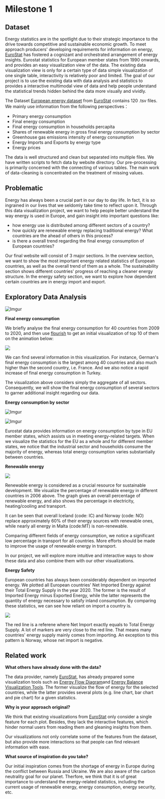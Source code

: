 # Milestone 1
## Dataset
Energy statistics are in the spotlight due to their strategic importance to the drive towards competitive and sustainable economic growth. To meet approach producers' developing requirements for information on energy, [EuroStat](https://ec.europa.eu/eurostat/web/main/home) has fostered a cognizant and orchestrated arrangement of energy insights. Eurostat statistics for European member states from 1990 onwards, and provides an easy visualization view of the data. The existing data visualization view is only for a certain type of data simple visualization of one single table, interactivity is relatively poor and limited. The goal of our project is to use the existing data with data analysis and statistics to provides a interactive multimodal view of data and help people understand the statistical trends hidden behind the data more visually and vividly.

 The Dataset [European energy dataset](https://ec.europa.eu/eurostat/web/energy/data) from [EuroStat](https://ec.europa.eu/eurostat/web/main/home) contains 120 .tsv files. We mainly use information from the following perspectives：
- Primary energy consumption
- Final energy consumption
- Final energy consumption in households percapita
- Shares of renewable energy in gross final energy consumption by sector
- Greenhouse gas emissions intensity of energy consumption
- Energy Imports and Exports by energy type
- Energy prices

The data is well structured and clean but separated into multiple files. We have written scripts to fetch data by website directory. Our pre-processing is primarily concerned with the connecting of various tables. The main work of data-cleaning is concentrated on the treatment of missing values.
 

## Problematic

Energy has always been a crucial part in our day to day life. In fact, it is so ingrained in our lives that we seldomly take time to reflect upon it. Through this data visualization project, we want to help people better understand the way energy is used in Europe, and gain insight into important questions like:
- how energy use is distributed among different sectors of a country?
- how quickly are renewable energy replacing traditional energy? What countries are the ahead of others in this process?
- is there a overall trend regarding the final energy consumption of European countries?

Our final website will consist of 3 major sections.
In the overview section, we want to show the most important energy related statistics of European countries, as well as the overall trend of them as a whole. The sustainability section shows different countries' progress of reaching a cleaner energy structure. In the energy safety section, we want to explore how dependent certain countries are in energy import and export.

## Exploratory Data Analysis

![Imgur](https://i.imgur.com/4dsXotk.png?3)

**Final energy consumption**

We briefly analyse the final energy consumption for 40 countries from 2009 to 2020, and then use [flourish](https://flourish.studio) to get an initial visualization of top 10 of them on the animation below:

![](https://i.imgur.com/X5GbgQl.gif)

We can find several information in this visualization. For instance, German's final energy consumption is the largest among 40 countries and also much higher than the second country, i.e. France. And we also notice a rapid increase of final energy consumption in Turkey.

The visualization above considers simply the aggregate of all sectors. Consequently, we will show the final energy consumption of several sectors to garner additional insight regarding our data.

**Energy consumption by sector**

![Imgur](https://i.imgur.com/VLbTJXd.png?3)

![Imgur](https://i.imgur.com/UnLVyiU.png?2)

Eurostat data provides information on energy consumption by type in EU member states, which assists us in meeting energy-related targets. When we visualize the statistics for the EU as a whole and for different member states, we notice that the industrial sector and households consume the majority of energy, whereas total energy consumption varies substantially between countries.

**Renewable energy**

![](https://i.imgur.com/FPcjTUW.png)

Renewable energy is considered as a crucial resource for sustainable development. We visualize the percentage of renewable energy in different countries in 2006 above. The graph gives an overall percentage of renewable energy, and also shows the percentage in electricity, heating/cooling and transport. 

It can be seen that overall Iceland (code: IC) and Norway (code: NO) replace approximately 60% of their energy sources with renewable ones, while nearly all energy in Malta (code:MT) is non-renewable. 

Comparing different fields of energy consumption, we notice a significant low percentage in transport for all countries. More efforts should be made to improve the usage of renewable energy in transport.

In our project, we will explore more intuitive and interactive ways to show these data and also combine them with our other visualizations.

**Energy Safety**

European countries has always been considerably dependent on imported energy. We plotted all European countries' Net Imported Energy against their Total Energy Supply in the year 2020. The former is the result of Imported Energy minus Exported Energy, while the latter represents the quantity of energy necessary to satisfy inland consumption. By comparing these statistics, we can see how reliant on import a country is.

![](https://i.imgur.com/k0yBATz.png)

The red line is a referene where Net Import exactly equals to Total Energy Supply. A lot of markers are very close to the red line. That means many countries' energy supply mainly comes from importing. An exception to this pattern is Norway, whose net import is negative.

## Related work
**What others have already done with the data?**

The data provider, namely [EuroStat](https://ec.europa.eu/eurostat/web/main/home), has already prepared some visualization tools such as [Energy Flow Diagram](https://ec.europa.eu/eurostat/cache/sankey/energy/sankey.html?geos=EU27_2020&year=2020&unit=KTOE&fuels=TOTAL&highlight=_&nodeDisagg=0101000000000&flowDisagg=false&translateX=0&translateY=0&scale=1&language=EN)and [Energy Balance Visualization Tools](https://ec.europa.eu/eurostat/cache/infographs/energy_balances/enbal.html?geo=EU27_2020&unit=KTOE&language=EN&year=2020&fuel=fuelMainFuel&siec=TOTAL&details=0&chartOptions=0&stacking=normal&chartBal=&chart=&full=0&chartBalText=&order=DESC&siecs=&dataset=nrg_bal_s&decimals=0&agregates=0&fuelList=fuelElectricity,fuelCombustible,fuelNonCombustible,fuelOtherPetroleum,fuelMainPetroleum,fuelOil,fuelOtherFossil,fuelFossil,fuelCoal,fuelMainFuel). The former visualize the flow of energy for the selected countries, while the latter provides several plots (e.g. line chart, bar chart and pie chart) for a given statistics.

**Why is your approach original?**

We think that existing visualizations from [EuroStat](https://ec.europa.eu/eurostat/web/main/home) only consider a single feature for each plot. Besides, they lack the interactive features, which hinder normal users from reading them and gleaning insights from them.

Our visualizations not only correlate some of the features from the dataset, but also provide more interactions so that people can find relevant information with ease.

**What source of inspiration do you take?**

Our initial inspiration comes from the shortage of energy in Europe during the conflict between Russia and Ukraine. We are also aware of the carbon neutrality goal for our planet. Therfore, we think that it is of great importance to understand the energy-related statistics, including the current usage of renewable energy, energy consumption, energy security, etc.

